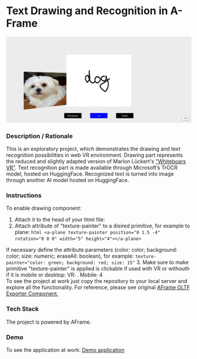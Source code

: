 # Text Drawing and Recognition in A-Frame
<img alt="Screenshot" src="img/screenshot.jpg" width="600">

### **Description / Rationale**
This is an exploratory project, which demonstrates the drawing and text recognition possibilities in web VR environment. Drawing part represents the reduced and slightly adapted version of Marlon Lückert's <a href="https://github.com/marlon360/whiteboard-vr">"Whiteboars VR"</a>. Text recognition part is made available through Microsoft’s TrOCR model, hosted on HuggingFace. Recognized text is turned into image through another AI model hosted on HuggingFace. 

### **Instructions**
To enable drawing component: 
1. Attach it to the head of your html file: <script src="texture-painter-component.js"></script> 
2. Attach attribute of "texture-painter" to a disired primitive, for example to plane: 
```html <a-plane texture-painter position="0 1.5 -4" rotation="0 0 0" width="5" height="4"></a-plane>``` 

If necessary define the attribute parameters (color: color; background: color; size: numeric;  eraseAll: boolean), for example:
``` texture-painter="color: green; background: red; size: 15" ```
3. Make sure to make primitive "texture-painter" is applied is clickable if used with VR or withouth if it is mobile or desktop:
VR: <a-plane texture-painter class="clickable" position="0 1.5 -4" rotation="0 0 0" width="5" height="4"></a-plane>. 
Mobile: <a-plane texture-painter position="0 1.5 -4" rotation="0 0 0" width="5" height="4"></a-plane>
4   
To see the project at work just copy the repository to your local server and explore all the functionality. For reference, please see original <a href="https://github.com/fernandojsg/aframe-gltf-exporter-component">AFrame GLTF Exporter Component.</a>

### **Tech Stack**
The project is powered by AFrame.

### **Demo**
To see the application at work: [Demo application](https://webvr-drawing.glitch.me/)

